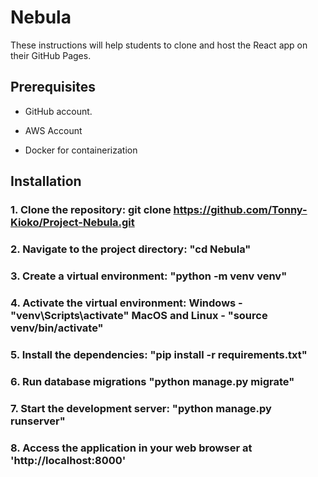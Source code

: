 # Nebula

These instructions will help students to clone and host the React app on their GitHub Pages.

## Prerequisites

- GitHub account.

- AWS Account

- Docker for containerization

## Installation

### 1. Clone the repository: git clone https://github.com/Tonny-Kioko/Project-Nebula.git

### 2. Navigate to the project directory: "cd Nebula"

### 3. Create a virtual environment: "python -m venv venv"

### 4. Activate the virtual environment: Windows - "venv\Scripts\activate"  MacOS and Linux - "source venv/bin/activate"

### 5. Install the dependencies: "pip install -r requirements.txt"

### 6. Run database migrations "python manage.py migrate"

### 7. Start the development server: "python manage.py runserver"


### 8. Access the application in your web browser at 'http://localhost:8000'

